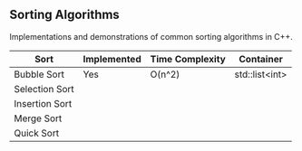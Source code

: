 ## Sorting Algorithms
Implementations and demonstrations of common sorting algorithms in C++.

| Sort  | Implemented | Time Complexity | Container |
| ---   | --- | --- | --- | 
| Bubble Sort | Yes | O(n^2) | std::list\<int\> |
| Selection Sort |  |  |  |
| Insertion Sort |  |  |  |
| Merge Sort |  |  |  |
| Quick Sort |  |  |  |